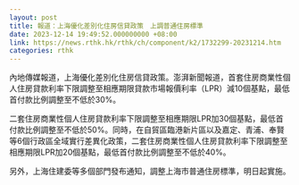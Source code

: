 ```yaml
---
layout: post
title: 報道：上海優化差別化住房信貸政策　上調普通住房標準
date: 2023-12-14 19:49:52.000000000 +08:00
link: https://news.rthk.hk/rthk/ch/component/k2/1732299-20231214.htm
categories: rthk
---
```


內地傳媒報道，上海優化差別化住房信貸政策。澎湃新聞報道，首套住房商業性個人住房貸款利率下限調整至相應期限貸款市場報價利率（LPR）減10個基點，最低首付款比例調整至不低於30%。

二套住房商業性個人住房貸款利率下限調整至相應期限LPR加30個基點，最低首付款比例調整至不低於50%。同時，在自貿區臨港新片區以及嘉定、青浦、奉賢等6個行政區全域實行差異化政策，二套住房商業性個人住房貸款利率下限調整至相應期限LPR加20個基點，最低首付款比例調整至不低於40%。

另外，上海住建委等多個部門發布通知，調整上海市普通住房標準，明日起實施。
